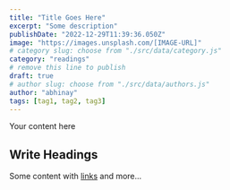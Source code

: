 ```yaml
---
title: "Title Goes Here"
excerpt: "Some description"
publishDate: "2022-12-29T11:39:36.050Z"
image: "https://images.unsplash.com/[IMAGE-URL]"
# category slug: choose from "./src/data/category.js"
category: "readings"
# remove this line to publish
draft: true
# author slug: choose from "./src/data/authors.js"
author: "abhinay"
tags: [tag1, tag2, tag3]
---
```


Your content here

## Write Headings

Some content with [links](#) and more...
